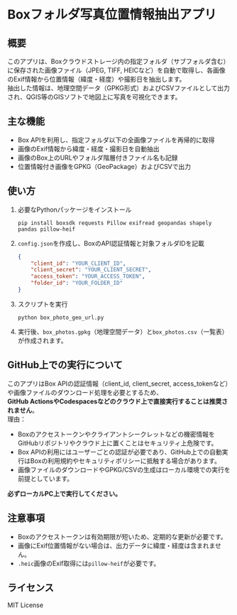 # Boxフォルダ写真位置情報抽出アプリ

## 概要
このアプリは、Boxクラウドストレージ内の指定フォルダ（サブフォルダ含む）に保存された画像ファイル（JPEG, TIFF, HEICなど）を自動で取得し、各画像のExif情報から位置情報（緯度・経度）や撮影日を抽出します。  
抽出した情報は、地理空間データ（GPKG形式）およびCSVファイルとして出力され、QGIS等のGISソフトで地図上に写真を可視化できます。

## 主な機能
- Box APIを利用し、指定フォルダ以下の全画像ファイルを再帰的に取得
- 画像のExif情報から緯度・経度・撮影日を自動抽出
- 画像のBox上のURLやフォルダ階層付きファイル名も記録
- 位置情報付き画像をGPKG（GeoPackage）およびCSVで出力

## 使い方

1. 必要なPythonパッケージをインストール  
   ```
   pip install boxsdk requests Pillow exifread geopandas shapely pandas pillow-heif
   ```

2. `config.json`を作成し、BoxのAPI認証情報と対象フォルダIDを記載  
   ```json
   {
       "client_id": "YOUR_CLIENT_ID",
       "client_secret": "YOUR_CLIENT_SECRET",
       "access_token": "YOUR_ACCESS_TOKEN",
       "folder_id": "YOUR_FOLDER_ID"
   }
   ```

3. スクリプトを実行  
   ```
   python box_photo_geo_url.py
   ```

4. 実行後、`box_photos.gpkg`（地理空間データ）と`box_photos.csv`（一覧表）が作成されます。

## GitHub上での実行について

このアプリはBox APIの認証情報（client_id, client_secret, access_tokenなど）や画像ファイルのダウンロード処理を必要とするため、  
**GitHub ActionsやCodespacesなどのクラウド上で直接実行することは推奨されません**。  
理由：
- Boxのアクセストークンやクライアントシークレットなどの機密情報をGitHubリポジトリやクラウド上に置くことはセキュリティ上危険です。
- Box APIの利用にはユーザーごとの認証が必要であり、GitHub上での自動実行はBoxの利用規約やセキュリティポリシーに抵触する場合があります。
- 画像ファイルのダウンロードやGPKG/CSVの生成はローカル環境での実行を前提としています。

**必ずローカルPC上で実行してください。**

## 注意事項

- Boxのアクセストークンは有効期限が短いため、定期的な更新が必要です。
- 画像にExif位置情報がない場合は、出力データに緯度・経度は含まれません。
- `.heic`画像のExif取得には`pillow-heif`が必要です。

## ライセンス
MIT License
